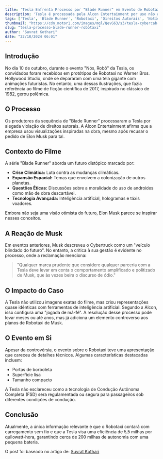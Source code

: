 ```yaml
---
title: 'Tesla Enfrenta Processo por "Blade Runner" em Evento de Robotaxi'
description: 'Tesla é processada pela Alcon Entertainment por uso não autorizado de arte inspirada em "Blade Runner" durante o evento de Robotaxi.'
tags: ['Tesla', 'Blade Runner', 'Robotaxi', 'Direitos Autorais', 'Notícias de Carros Elétricos']
thumbnail: "https://cdn.motor1.com/images/mgl/QevG63/s3/tesla-cybercab-robotaxi.jpg"
slug: "tesla-processo-blade-runner-robotaxi"
author: "Suvrat Kothari"
date: "22/10/2024 06:01"
---
```


## Introdução

No dia 10 de outubro, durante o evento "Nós, Robô" da Tesla, os convidados foram recebidos em protótipos de Robotaxi no Warner Bros. Hollywood Studio, onde se depararam com uma tela gigante com animações futuristas. No entanto, uma dessas ilustrações, que fazia referência ao filme de ficção científica de 2017, inspirado no clássico de 1982, gerou polêmica.

## O Processo

Os produtores da sequência de "Blade Runner" processaram a Tesla por alegada violação de direitos autorais. A Alcon Entertainment afirma que a empresa usou visualizações inspiradas na obra, mesmo após recusar o pedido de Elon Musk para tal.

## Contexto do Filme

A série "Blade Runner" aborda um futuro distópico marcado por:

- **Crise Climática:** Luta contra as mudanças climáticas.
- **Expansão Espacial:** Temas que envolvem a colonização de outros planetas.
- **Questões Éticas:** Discussões sobre a moralidade do uso de androides como mão de obra descartável.
- **Tecnologia Avançada:** Inteligência artificial, hologramas e táxis voadores.

Embora não seja uma visão otimista do futuro, Elon Musk parece se inspirar nesses conceitos.

## A Reação de Musk

Em eventos anteriores, Musk descreveu o Cybertruck como um "veículo blindado do futuro". No entanto, a crítica à sua gestão é evidente no processo, onde a reclamação menciona:

> "Qualquer marca prudente que considere qualquer parceria com a Tesla deve levar em conta o comportamento amplificado e politizado de Musk, que às vezes beira o discurso de ódio."

## O Impacto do Caso

A Tesla não utilizou imagens exatas do filme, mas criou representações quase idênticas com ferramentas de inteligência artificial. Segundo a Alcon, isso configura uma "jogada de má-fé". A resolução desse processo pode levar meses ou até anos, mas já adiciona um elemento controverso aos planos de Robotaxi de Musk.

## O Evento em Si

Apesar da controvérsia, o evento sobre o Robotaxi teve uma apresentação que careceu de detalhes técnicos. Algumas características destacadas incluem:

- Portas de borboleta
- Superfície lisa
- Tamanho compacto  

A Tesla não esclareceu como a tecnologia de Condução Autônoma Completa (FSD) sera regulamentada ou segura para passageiros sob diferentes condições de condução.

## Conclusão

Atualmente, a única informação relevante é que o Robotaxi contará com carregamento sem fio e que a Tesla visa uma eficiência de 5,5 milhas por quilowatt-hora, garantindo cerca de 200 milhas de autonomia com uma pequena bateria.

O post foi baseado no artigo de: [Suvrat Kothari](https://insideevs.com/news/738217/tesla-lawsuit-blade-runner/)